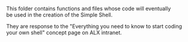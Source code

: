 This folder contains functions and files whose code will eventually\
	     be used in the creation of the Simple Shell.

They are response to the "Everything you need to know to start coding\
	     your own shell" concept page on ALX intranet.
